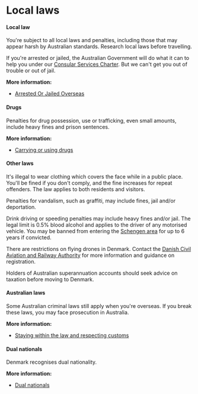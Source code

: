 # Local laws

#### Local law

You're subject to all local laws and penalties, including those that may appear harsh by Australian standards. Research local laws before travelling.

If you're arrested or jailed, the Australian Government will do what it can to help you under our [Consular Services Charter](/consular-services/consular-services-charter "Consular Services Charter"). But we can't get you out of trouble or out of jail.

**More information:**

* [Arrested Or Jailed Overseas](/while-youre-away/when-things-go-wrong/arrested-jailed "Arrested or jailed overseas")

#### Drugs

Penalties for drug possession, use or trafficking, even small amounts, include heavy fines and prison sentences.

**More information:**

* [Carrying or using drugs](/before-you-go/laws/drugs "Carrying or using drugs")

#### Other laws

It's illegal to wear clothing which covers the face while in a public place. You'll be fined if you don't comply, and the fine increases for repeat offenders. The law applies to both residents and visitors.

Penalties for vandalism, such as graffiti, may include fines, jail and/or deportation.

Drink driving or speeding penalties may include heavy fines and/or jail. The legal limit is 0.5% blood alcohol and applies to the driver of any motorised vehicle. You may be banned from entering the [Schengen area](/before-you-go/the-basics/schengen "Visas and entry requirements in Europe and the Schengen Area") for up to 6 years if convicted.

There are restrictions on flying drones in Denmark. Contact the [Danish Civil Aviation and Railway Authority](https://www.en.trafikstyrelsen.dk/) for more information and guidance on registration.

Holders of Australian superannuation accounts should seek advice on taxation before moving to Denmark.

#### Australian laws

Some Australian criminal laws still apply when you're overseas. If you break these laws, you may face prosecution in Australia.

**More information:**

* [Staying within the law and respecting customs](/node/159)

#### Dual nationals

Denmark recognises dual nationality.

**More information:**

* [Dual nationals](/node/65)